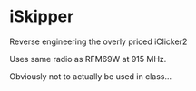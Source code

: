 # iSkipper
Reverse engineering the overly priced iClicker2

Uses same radio as RFM69W at 915 MHz.

Obviously not to actually be used in class...
